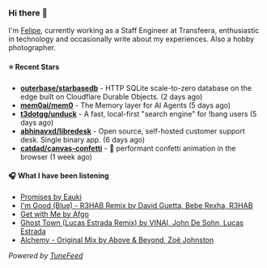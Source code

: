 ### Hi there 👋

I'm [Felipe](https://felipevm.com), currently working as a Staff Engineer at Transfeera, enthusiastic in technology and occasionally write about my experiences. Also a hobby photographer.

#### ⭐ Recent Stars
- **[outerbase/starbasedb](https://github.com/outerbase/starbasedb)** - HTTP SQLite scale-to-zero database on the edge built on Cloudflare Durable Objects. (2 days ago)
- **[mem0ai/mem0](https://github.com/mem0ai/mem0)** - The Memory layer for AI Agents (5 days ago)
- **[t3dotgg/unduck](https://github.com/t3dotgg/unduck)** - A fast, local-first &#34;search engine&#34; for !bang users (5 days ago)
- **[abhinavxd/libredesk](https://github.com/abhinavxd/libredesk)** - Open source, self-hosted customer support desk. Single binary app. (6 days ago)
- **[catdad/canvas-confetti](https://github.com/catdad/canvas-confetti)** - 🎉 performant confetti animation in the browser (1 week ago)

#### 🎧 What I have been listening
- [Promises by Eauki](https://open.spotify.com/track/7HNzUtyXHKuNC7Dnr5jZm8)
- [I&#39;m Good (Blue) - R3HAB Remix by David Guetta, Bebe Rexha, R3HAB](https://open.spotify.com/track/4NPJY8yFbu6YpgsgsKiEu1)
- [Get with Me by Afgo](https://open.spotify.com/track/4u5xFwCYnQilZBeOMFXTGh)
- [Ghost Town (Lucas Estrada Remix) by VINAI, John De Sohn, Lucas Estrada](https://open.spotify.com/track/0ndg56b510prqHlImqJoxG)
- [Alchemy - Original Mix by Above &amp; Beyond, Zoë Johnston](https://open.spotify.com/track/1DFgEywD1RGDSt1VwqppwS)

_Powered by [TuneFeed](https://tunefeed.app?ref=github.com)_
